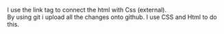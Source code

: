I use the link tag to connect the html with Css (external).  
By using git i upload all the changes onto github.
I use CSS and Html to do this. 